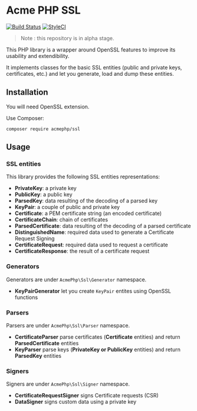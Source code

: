 Acme PHP SSL
============

[![Build Status](https://travis-ci.org/acmephp/ssl.svg?branch=master)](https://travis-ci.org/acmephp/ssl)
[![StyleCI](https://styleci.io/repos/51226077/shield)](https://styleci.io/repos/51226077)

> Note : this repository is in alpha stage.

This PHP library is a wrapper around OpenSSL features to improve its usability and
extendibility.

It implements classes for the basic SSL entities (public and private keys, certificates,
etc.) and let you generate, load and dump these entities.

## Installation

You will need OpenSSL extension.

Use Composer:

```
composer require acmephp/ssl
```

## Usage

### SSL entities

This library provides the following SSL entities representations:

- **PrivateKey**: a private key
- **PublicKey**: a public key
- **ParsedKey**: data resulting of the decoding of a parsed key
- **KeyPair**: a couple of public and private key
- **Certificate**: a PEM certificate string (an encoded certificate)
- **CertificateChain**: chain of certificates
- **ParsedCertificate**: data resulting of the decoding of a parsed certificate
- **DistinguishedName**: required data used to generate a Certificate Request Signing
- **CertificateRequest**: required data used to request a certificate
- **CertificateResponse**: the result of a certificate request

### Generators

Generators are under `AcmePhp\Ssl\Generator` namespace.

- **KeyPairGenerator** let you create `KeyPair` entites using OpenSSL functions

### Parsers

Parsers are under `AcmePhp\Ssl\Parser` namespace.

- **CertificateParser** parse certificates (**Certificate** entities) and return **ParsedCertificate** entities
- **KeyParser** parse keys (**PrivateKey or PublicKey** entities) and return **ParsedKey** entities

### Signers

Signers are under `AcmePhp\Ssl\Signer` namespace.

- **CertificateRequestSigner** signs Certificate requests (CSR)
- **DataSigner** signs custom data using a private key
